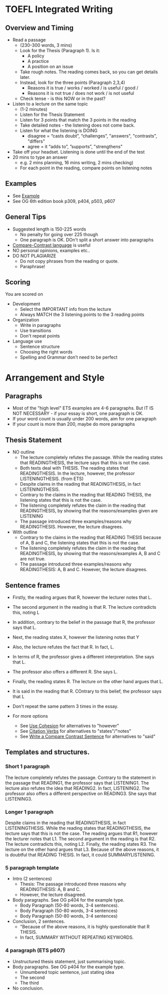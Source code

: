 # TOEFL Integrated Writing

## Overview and Timing
* Read a passage 
	* (230-300 words, 3 mins)   
	* Look for the Thesis (Paragraph 1). Is it:
		* A policy
		* A practice
		* A position on an issue
	* Take rough notes. The reading comes back, so you can get details later. 
	* Instead, look for the three points (Paragraph 2,3,4) 
		* Reasons it is true / works / worked / is useful / good / 
		* Reasons it is not true / does not work / is not useful
	* Check tense - is this NOW or in the past?
* Listen to a lecture on the same topic 
	* (1-2 minutes)  
	* Listen for the Thesis Statement
	* Listen for 3 points that match the 3 points in the reading  
	* Take detailed notes - the listening does not come back. 
	* Listen for what the listening is DOING
		* disagree =  “casts doubt”, “challenges”, "answers", "contrasts", "differs"
		* agree = it “adds to”, ”supports”, "strengthens" 
* Take off your headset. Listening is done until the end of the test
* 20 mins to type an answer 
	* e.g. 2 mins planning, 16 mins writing, 2 mins checking)
	* For each point in the reading, compare points on listening notes


## Examples

* See [Example](Examples-TOEFLIntegratedessay)
* See OG 6th edition book p309, p404, p503, p607

## General Tips

* Suggested length is 150-225 words
	* No penalty for going over 225 though
	* One paragraph is OK. DOn't split a short answer into paragraphs
* [Compare-Contrast language](Style-WriteACompareContrastSentence) is useful 
* NO personal opinions, examples etc..
* DO NOT PLAGIARIZE
	*  Do not copy phrases from the reading or quote. 
	*  Paraphrase! 


## Scoring

You are scored on

* Development 
	*  Select the IMPORTANT info from the lecture  
	*  Always MATCH the 3 listening points to the 3 reading points 
* Organization
	*  Write in paragraphs 
	*  Use transitions 
	*  Don't repeat points 
* Language use 
	*  Sentence structure   
	*  Choosing the right words
	*  Spelling and Grammar don’t need to be perfect 


# Arrangement and Style

## Paragraphs

* Most of the "high level" ETS examples are 4-6 paragraphs. But IT IS NOT NECESSARY - if your essay is short, one paragraph is OK. 
* If your word count is usually under 200 words, aim for one paragraph 
* If your count is more than 200, maybe do more paragraphs
 
## Thesis Statement 

* NO outline
	* The lecture completely refutes the passage. While the reading states that READINGTHESIS, the lecture says that this is not the case.
	* Both texts deal with THESIS. The reading states that READINGTHESIS. In the lecture, however, the professor LISTENINGTHESIS. (from ETS)
	* Despite claims in the reading that READINGTHESIS, in fact LISTENINGTHESIS.
	* Contrary to the claims in the reading that READING THESIS, the listening states that this is not the case. 
	* The listening completely refutes the claim in the reading that READINGTHESIS, by showing that the reasons/examples given are LISTENING
	* The passage introduced three examples/reasons why READINGTHESIS. However, the lecture disagrees.
* With outline  
	* Contrary to the claims in the reading that READING THESIS because of A, B and C, the listening states that this is not the case. 
	* The listening completely refutes the claim in the reading that READINGTHESIS, by showing that the reasons/examples A, B and C are not true. 
	* The passage introduced three examples/reasons why READINGTHESIS: A, B and C. However, the lecture disagrees.


## Sentence frames

* Firstly, the reading argues that R, however the lecturer notes that L. 
* The second argument in the reading is that R. The lecture contradicts this, noting L
* In addition, contrary to the belief in the passage that R, the professor says that L.
* Next, the reading states X, however the listening notes that Y
* Also, the lecture refutes the fact that R. In fact, L.
* In terms of R, the professor gives a different interpretation. She says that L.
* The professor also offers a different R. She says L.
* Finally, the reading states R. The lecture on the other hand argues that L. 
* It is said in the reading that R. COntrary to this belief, the professor says that L

* Don't repeat the same pattern 3 times in the essay. 
* For more options
	* See [Use Cohesion](Style-UseCohesion) for alternatives to "however"
	* See [Citation Verbs](Invention-CitationVerbs) for alternatives to "states"/"notes"
	* See [Write a Compare Contrast Sentence](Style-WriteACompareContrastSentence) for alternatives to "said"

## Templates and structures.  

### Short 1 paragraph

The lecture completely refutes the passage. Contrary to the statement in the passage that READING1, the professor says that LISTENING1. The lecture also refutes the idea that READING2. In fact, LISTENING2. The professor also offers a different perspective on READING3. She says that LISTENING3.

### Longer 1 paragraph

Despite claims in the reading that READINGTHESIS, in fact LISTENINGTHESIS. While the reading states that READINGTHESIS, the lecture says that this is not the case. The reading argues that R1, however the lecturer notes that L1. The second argument in the reading is that R2. The lecture contradicts this, noting L2. Finally, the reading states R3. The lecture on the other hand argues that L3. Because of the above reasons, it is doubtful that READING THESIS. In fact, it could  SUMMARYLISTENING.

### 5 paragraph template 

*  Intro (2 sentences)
	*  Thesis: The passage introduced three reasons why READINGTHESIS: A, B and C. 
	* However, the lecture disagreed. 
* Body paragraphs. See OG p404 for the example type. 
	*  Body Paragraph (50-80 words, 3-4 sentences). 
	*  Body Paragraph (50-80 words, 3-4 sentences)
	*  Body Paragraph (50-80 words, 3-4 sentences)
*  Conclusion, 2 sentences. 
	* "Because of the above reasons, it is highly questionable that R THESIS.
	* In fact, SUMMARY WITHOUT REPEATING KEYWORDS.

### 4 paragraph (ETS p607)
* Unstructured thesis statement, just summarising topic. 
* Body paragraphs. See OG p404 for the example type. 
	*  Unnumbered topic sentence, just stating idea  
	*  The second 
	*  The third  
*  No conclusion. 
